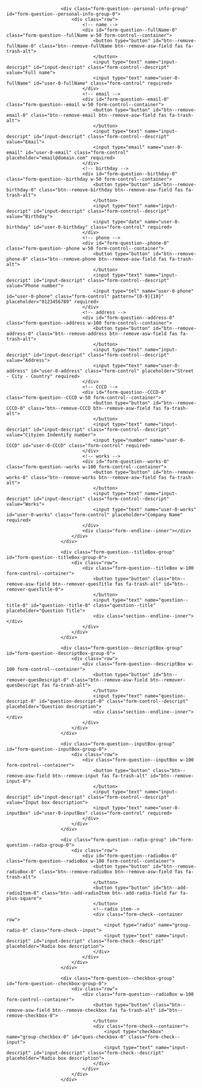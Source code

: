 <!-- Personal info group begin -->
                        <div class="form-question--personal-info-group" id="form-question--personal-info-group-0">
                            <div class="row">
                                <!-- name -->
                                <div id="form-question--fullName-0" class="form-question--fullName w-50 form-control--container">
                                    <button type="button" id="btn--remove-fullName-0" class="btn--remove-fullName btn--remove-asw-field fas fa-trash-alt">
                                    </button>
                                    <input type="text" name="input-descript" id="input-descript" class="form-control--descript" value="Full name">
                                    <input type="text" name="user-0-fullName" id="user-0-fullName" class="form-control" required>
                                </div>
                                <!-- email -->
                                <div id="form-question--email-0" class="form-question--email w-50 form-control--container">
                                    <button type="button" id="btn--remove-email-0" class="btn--remove-email btn--remove-asw-field fas fa-trash-alt">
                                    </button>
                                    <input type="text" name="input-descript" id="input-descript" class="form-control--descript" value="Email">
                                    <input type="email" name="user-0-email" id="user-0-email" class="form-control" placeholder="email@domain.com" required>
                                </div>
                                <!-- birthday -->
                                <div id="form-question--birthday-0" class="form-question--birthday w-50 form-control--container">
                                    <button type="button" id="btn--remove-birthday-0" class="btn--remove-birthday btn--remove-asw-field fas fa-trash-alt">
                                    </button>
                                    <input type="text" name="input-descript" id="input-descript" class="form-control--descript" value="Birthday">
                                    <input type="date" name="user-0-birthday" id="user-0-birthday" class="form-control" required>
                                </div>
                                <!-- phone -->
                                <div id="form-question--phone-0" class="form-question--phone w-50 form-control--container">
                                    <button type="button" id="btn--remove-phone-0" class="btn--remove-phone btn--remove-asw-field fas fa-trash-alt">
                                    </button>
                                    <input type="text" name="input-descript" id="input-descript" class="form-control--descript" value="Phone number">
                                    <input type="tel" name="user-0-phone" id="user-0-phone" class="form-control" pattern="[0-9]{10}" placeholder="0123456789" required>
                                </div>
                                <!-- address -->
                                <div id="form-question--address-0" class="form-question--address w-100 form-control--container">
                                    <button type="button" id="btn--remove-address-0" class="btn--remove-address btn--remove-asw-field fas fa-trash-alt">
                                    </button>
                                    <input type="text" name="input-descript" id="input-descript" class="form-control--descript" value="Address">
                                    <input type="text" name="user-0-address" id="user-0-address" class="form-control" placeholder="Street - City - Country" required>
                                </div>
                                <!-- CCCD -->
                                <div id="form-question--CCCD-0" class="form-question--CCCD w-50 form-control--container">
                                    <button type="button" id="btn--remove-CCCD-0" class="btn--remove-CCCD btn--remove-asw-field fas fa-trash-alt">
                                    </button>
                                    <input type="text" name="input-descript" id="input-descript" class="form-control--descript" value="Cityzen Indentify number">
                                    <input type="number" name="user-0-CCCD" id="user-0-CCCD" class="form-control" required>
                                </div>
                                <!-- works -->
                                <div id="form-question--works-0" class="form-question--works w-100 form-control--container">
                                    <button type="button" id="btn--remove-works-0" class="btn--remove-works btn--remove-asw-field fas fa-trash-alt">
                                    </button>
                                    <input type="text" name="input-descript" id="input-descript" class="form-control--descript" value="Works">
                                    <input type="text" name="user-0-works" id="user-0-works" class="form-control" placeholder="Company Name" required>
                                </div>
                                <div class="form--endline--inner"></div>
                            </div>
                        </div>
<!-- Personal info group end -->

<!-- Question title begin -->
                        <div class="form-question--titleBox-group" id="form-question--titleBox-group-0">
                            <div class="row">
                                <div class="form-question--titleBox w-100 form-control--container">
                                    <button type="button" class="btn--remove-asw-field btn--remover-quesTitle fas fa-trash-alt" id="btn--remover-quesTitle-0">
                                    </button>
                                    <input type="text" name="question--title-0" id="question--title-0" class="question--title" placeholder="Question Title">
                                    <div class="section--endline--inner"></div>
                                </div>
                            </div>
                        </div> 
<!-- Question title end -->

<!-- Question description begin -->
                        <div class="form-question--descriptBox-group" id="form-question--descriptBox-group-0">
                            <div class="row">
                                <div class="form-question--descriptBox w-100 form-control--container">
                                    <button type="button" id="btn--remover-quesDescript-0" class="btn--remove-asw-field btn--remover-quesDescript fas fa-trash-alt">
                                    </button>
                                    <input type="text" name="question-descript-0" id="question-descript-0" class="form-control--descript" placeholder="Question description">
                                    <div class="section--endline--inner"></div>
                                </div>
                            </div>
                        </div>
<!-- Question description end -->

<!-- Question input begin -->
                        <div class="form-question--inputBox-group" id="form-question--inputBox-group-0">
                            <div class="row">
                                <div class="form-question--inputBox w-100 form-control--container">
                                    <button type="button" class="btn--remove-asw-field btn--remove-input fas fa-trash-alt" id="btn--remove-input-0">
                                    </button>
                                    <input type="text" name="input-descript" id="input-descript" class="form-control--descript" value="Input box description">
                                    <input type="text" name="user-0-inputBox" id="user-0-inputBox" class="form-control" required>
                                </div>
                            </div>
                        </div>
<!-- Question input end -->

<!-- Question radio begin -->
                        <div class="form-question--radio-group" id="form-question--radio-group-0">
                            <div class="row">
                                <div id="form-question--radioBox-0" class="form-question--radioBox w-100 form-control--container">
                                    <button type="button" id="btn--remove-radioBox-0" class="btn--remove-radioBox btn--remove-asw-field fas fa-trash-alt">
                                    </button>
                                    <button type="button" id="btn--add-radioItem-0" class="btn--add-radioItem btn--add-radio-field far fa-plus-square">
                                    </button>
                                    <!--radio item-->
                                    <div class="form-check--container row">
                                        <input type="radio" name="group-radio-0" class="form-check--input">                                       
                                        <input type="text" name="input-descript" id="input-descript" class="form-check--descript" placeholder="Radio box description">
                                    </div>
                                </div>
                            </div>
                        </div>
<!-- Question radio end -->

<!-- Question checkbox begin -->
                        <div class="form-question--checkbox-group" id="form-question--checkbox-group-0">
                            <div class="row">
                                <div class="form-question--radioBox w-100 form-control--container">
                                    <button type="button" class="btn--remove-asw-field btn--remove-checkbox fas fa-trash-alt" id="btn--remove-checkbox-0">
                                    </button>
                                    <div class="form-check--container">
                                        <input type="checkbox" name="group-checkbox-0" id="ques-checkbox-0" class="form-check--input">                                       
                                        <input type="text" name="input-descript" id="input-descript" class="form-check--descript" placeholder="Radio box description">
                                    </div> 
                                </div>
                            </div>
                        </div>
<!-- Question checkbox end -->